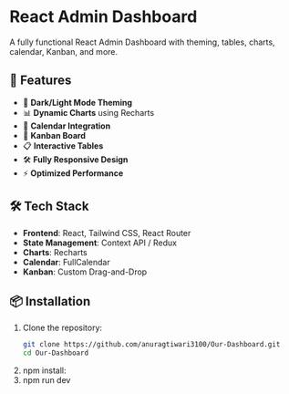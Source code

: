# React Admin Dashboard

A fully functional React Admin Dashboard with theming, tables, charts, calendar, Kanban, and more.

## 🚀 Features

- 🌙 **Dark/Light Mode Theming**
- 📊 **Dynamic Charts** using Recharts
- 📅 **Calendar Integration**
- 📝 **Kanban Board**
- 📋 **Interactive Tables**
- 🛠 **Fully Responsive Design**
- ⚡ **Optimized Performance**

## 🛠 Tech Stack

- **Frontend**: React, Tailwind CSS, React Router
- **State Management**: Context API / Redux 
- **Charts**: Recharts
- **Calendar**: FullCalendar
- **Kanban**: Custom Drag-and-Drop

## 📦 Installation
1. Clone the repository:
     ```sh
   git clone https://github.com/anuragtiwari3100/Our-Dashboard.git
   cd Our-Dashboard
     ``` 
2. npm install:
3. npm   run dev




     


